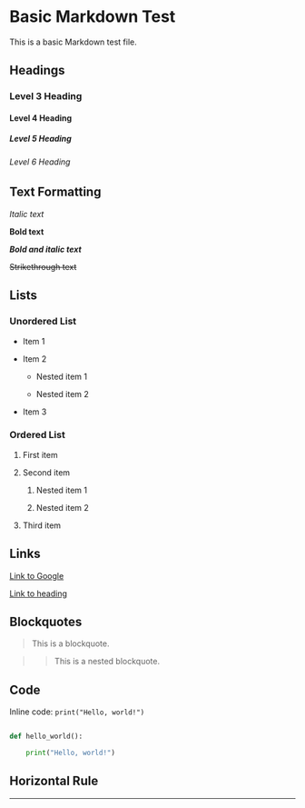 # Basic Markdown Test

This is a basic Markdown test file.

## Headings

### Level 3 Heading

#### Level 4 Heading

##### Level 5 Heading

###### Level 6 Heading

## Text Formatting

*Italic text*

**Bold text**

***Bold and italic text***

~~Strikethrough text~~

## Lists

### Unordered List

- Item 1
- Item 2
  - Nested item 1
  - Nested item 2
- Item 3

### Ordered List

1. First item
2. Second item
   1. Nested item 1
   2. Nested item 2
3. Third item

## Links

[Link to Google](https://www.google.com)

[Link to heading](#headings)

## Blockquotes

> This is a blockquote.
>
> > This is a nested blockquote.

## Code

Inline code: `print("Hello, world!")`

```python
def hello_world():
    print("Hello, world!")
```

## Horizontal Rule

---

